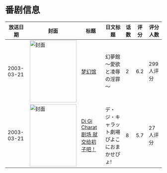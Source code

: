 # 番剧信息

|放送日期|封面|标题|日文标题|话数|评分|评分人数|
|---|---|---|---|---|---|---|
|2003-03-21|<img src="/img/no_icon_subject.png" alt="封面" style="width:150px;height:200px;object-fit:cover;">|[梦幻馆](https://bangumi.tv/subject/69429)|幻夢館～愛欲と凌辱の淫罪～|2|6.2|299人评分|
|2003-03-21|<img src="//lain.bgm.tv/pic/cover/c/a3/f0/98517_M581k.jpg" alt="封面" style="width:150px;height:200px;object-fit:cover;">|[Di Gi Charat剧场 就交给初子吧！](https://bangumi.tv/subject/98517)|デ・ジ・キャラット劇場 ぴよこにおまかせぴょ!|8|5.7|27人评分|
